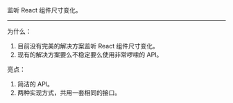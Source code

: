 监听 React 组件尺寸变化。

<hr class="read-more" />

为什么：

1. 目前没有完美的解决方案监听 React 组件尺寸变化。
1. 现有的解决方案要么不稳定要么使用非常啰嗦的 API。

亮点：

1. 简洁的 API。
1. 两种实现方式，共用一套相同的接口。
